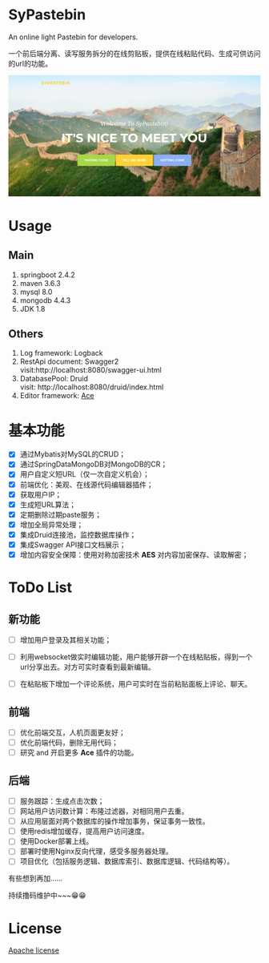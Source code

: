 # SyPastebin
An online light Pastebin for developers.

一个前后端分离、读写服务拆分的在线剪贴板，提供在线粘贴代码、生成可供访问的url的功能。

![The Great Wall of China](images/sypastebin.png)

# Usage

## Main

1. springboot 2.4.2
2. maven 3.6.3
3. mysql 8.0
4. mongodb 4.4.3
5. JDK 1.8

## Others

1. Log framework: Logback
2. RestApi document: Swagger2  
visit:http://localhost:8080/swagger-ui.html
3. DatabasePool: Druid  
visit: http://localhost:8080/druid/index.html
4. Editor framework: [Ace](https://ace.c9.io/)

# 基本功能

- [x] 通过Mybatis对MySQL的CRUD；
- [x] 通过SpringDataMongoDB对MongoDB的CR；
- [x] 用户自定义短URL（仅一次自定义机会）；
- [x] 前端优化：美观、在线源代码编辑器插件；
- [x] 获取用户IP；
- [x] 生成短URL算法；
- [x] 定期删除过期paste服务；
- [x] 增加全局异常处理；
- [x] 集成Druid连接池，监控数据库操作；
- [x] 集成Swagger API接口文档展示；
- [x] 增加内容安全保障：使用对称加密技术 **AES** 对内容加密保存、读取解密；

# ToDo List

## 新功能
- [ ] 增加用户登录及其相关功能；
- [ ] 利用websocket做实时编辑功能，用户能够开辟一个在线粘贴板，得到一个url分享出去。对方可实时查看到最新编辑。
- [ ] 在粘贴板下增加一个评论系统，用户可实时在当前粘贴面板上评论、聊天。


## 前端
- [ ] 优化前端交互，人机页面更友好；
- [ ] 优化前端代码，删除无用代码；
- [ ] 研究 and 开启更多 **Ace** 插件的功能。

## 后端
- [ ] 服务跟踪：生成点击次数；
- [ ] 网站用户访问数计算：布隆过滤器，对相同用户去重。
- [ ] 从应用层面对两个数据库的操作增加事务，保证事务一致性。
- [ ] 使用redis增加缓存，提高用户访问速度。
- [ ] 使用Docker部署上线。
- [ ] 部署时使用Nginx反向代理，感受多服务器处理。
- [ ] 项目优化（包括服务逻辑、数据库索引、数据库逻辑、代码结构等）。

有些想到再加……

持续撸码维护中~~~😁😁

# License
[Apache license](https://www.apache.org/licenses/LICENSE-2.0)
